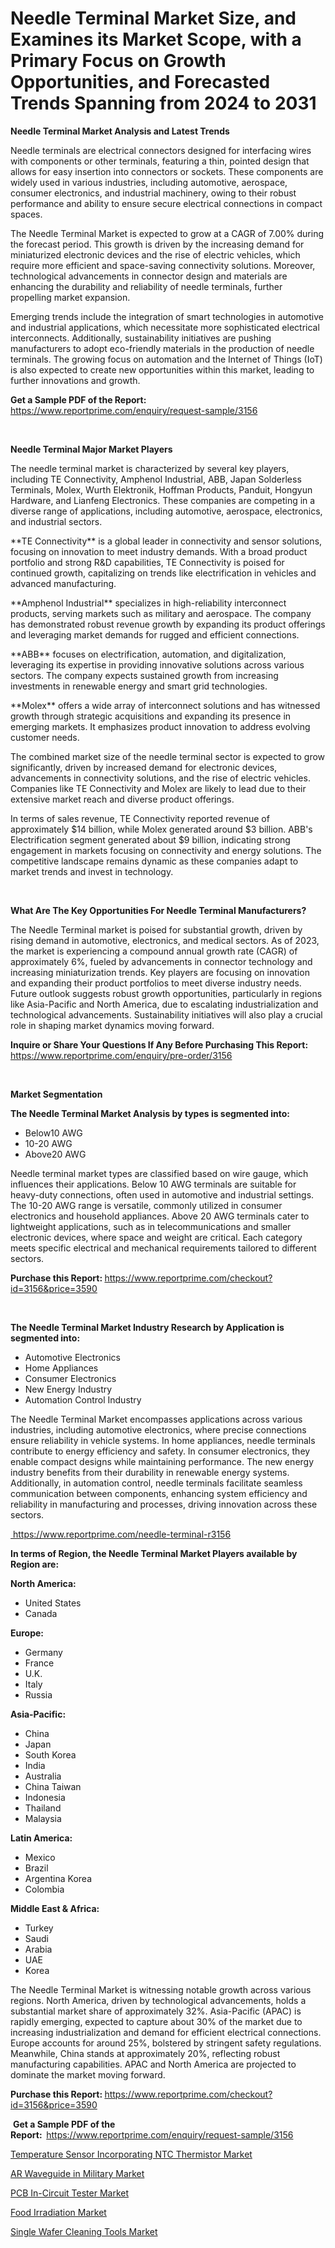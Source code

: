 <p><h1>Needle Terminal Market Size, and Examines its Market Scope, with a Primary Focus on Growth Opportunities, and Forecasted Trends Spanning from 2024 to 2031</h1></p><p><strong>Needle Terminal Market Analysis and Latest Trends</strong></p>
<p><p>Needle terminals are electrical connectors designed for interfacing wires with components or other terminals, featuring a thin, pointed design that allows for easy insertion into connectors or sockets. These components are widely used in various industries, including automotive, aerospace, consumer electronics, and industrial machinery, owing to their robust performance and ability to ensure secure electrical connections in compact spaces.</p><p>The Needle Terminal Market is expected to grow at a CAGR of 7.00% during the forecast period. This growth is driven by the increasing demand for miniaturized electronic devices and the rise of electric vehicles, which require more efficient and space-saving connectivity solutions. Moreover, technological advancements in connector design and materials are enhancing the durability and reliability of needle terminals, further propelling market expansion. </p><p>Emerging trends include the integration of smart technologies in automotive and industrial applications, which necessitate more sophisticated electrical interconnects. Additionally, sustainability initiatives are pushing manufacturers to adopt eco-friendly materials in the production of needle terminals. The growing focus on automation and the Internet of Things (IoT) is also expected to create new opportunities within this market, leading to further innovations and growth.</p></p>
<p><strong>Get a Sample PDF of the Report:&nbsp;</strong> <a href="https://www.reportprime.com/enquiry/request-sample/3156">https://www.reportprime.com/enquiry/request-sample/3156</a></p>
<p>&nbsp;</p>
<p><strong>Needle Terminal Major Market Players</strong></p>
<p><p>The needle terminal market is characterized by several key players, including TE Connectivity, Amphenol Industrial, ABB, Japan Solderless Terminals, Molex, Wurth Elektronik, Hoffman Products, Panduit, Hongyun Hardware, and Lianfeng Electronics. These companies are competing in a diverse range of applications, including automotive, aerospace, electronics, and industrial sectors.</p><p>**TE Connectivity** is a global leader in connectivity and sensor solutions, focusing on innovation to meet industry demands. With a broad product portfolio and strong R&D capabilities, TE Connectivity is poised for continued growth, capitalizing on trends like electrification in vehicles and advanced manufacturing.</p><p>**Amphenol Industrial** specializes in high-reliability interconnect products, serving markets such as military and aerospace. The company has demonstrated robust revenue growth by expanding its product offerings and leveraging market demands for rugged and efficient connections.</p><p>**ABB** focuses on electrification, automation, and digitalization, leveraging its expertise in providing innovative solutions across various sectors. The company expects sustained growth from increasing investments in renewable energy and smart grid technologies.</p><p>**Molex** offers a wide array of interconnect solutions and has witnessed growth through strategic acquisitions and expanding its presence in emerging markets. It emphasizes product innovation to address evolving customer needs.</p><p>The combined market size of the needle terminal sector is expected to grow significantly, driven by increased demand for electronic devices, advancements in connectivity solutions, and the rise of electric vehicles. Companies like TE Connectivity and Molex are likely to lead due to their extensive market reach and diverse product offerings.</p><p>In terms of sales revenue, TE Connectivity reported revenue of approximately $14 billion, while Molex generated around $3 billion. ABB's Electrification segment generated about $9 billion, indicating strong engagement in markets focusing on connectivity and energy solutions. The competitive landscape remains dynamic as these companies adapt to market trends and invest in technology.</p></p>
<p>&nbsp;</p>
<p><strong>What Are The Key Opportunities For Needle Terminal Manufacturers?</strong></p>
<p><p>The Needle Terminal market is poised for substantial growth, driven by rising demand in automotive, electronics, and medical sectors. As of 2023, the market is experiencing a compound annual growth rate (CAGR) of approximately 6%, fueled by advancements in connector technology and increasing miniaturization trends. Key players are focusing on innovation and expanding their product portfolios to meet diverse industry needs. Future outlook suggests robust growth opportunities, particularly in regions like Asia-Pacific and North America, due to escalating industrialization and technological advancements. Sustainability initiatives will also play a crucial role in shaping market dynamics moving forward.</p></p>
<p><strong>Inquire or Share Your Questions If Any Before Purchasing This Report:</strong> <a href="https://www.reportprime.com/enquiry/pre-order/3156">https://www.reportprime.com/enquiry/pre-order/3156</a></p>
<p>&nbsp;</p>
<p><strong>Market Segmentation</strong></p>
<p><strong>The Needle Terminal Market Analysis by types is segmented into:</strong></p>
<p><ul><li>Below10 AWG</li><li>10-20 AWG</li><li>Above20 AWG</li></ul></p>
<p><p>Needle terminal market types are classified based on wire gauge, which influences their applications. Below 10 AWG terminals are suitable for heavy-duty connections, often used in automotive and industrial settings. The 10-20 AWG range is versatile, commonly utilized in consumer electronics and household appliances. Above 20 AWG terminals cater to lightweight applications, such as in telecommunications and smaller electronic devices, where space and weight are critical. Each category meets specific electrical and mechanical requirements tailored to different sectors.</p></p>
<p><strong>Purchase this Report:&nbsp;</strong><a href="https://www.reportprime.com/checkout?id=3156&price=3590">https://www.reportprime.com/checkout?id=3156&price=3590</a></p>
<p>&nbsp;</p>
<p><strong>The Needle Terminal Market Industry Research by Application is segmented into:</strong></p>
<p><ul><li>Automotive Electronics</li><li>Home Appliances</li><li>Consumer Electronics</li><li>New Energy Industry</li><li>Automation Control Industry</li></ul></p>
<p><p>The Needle Terminal Market encompasses applications across various industries, including automotive electronics, where precise connections ensure reliability in vehicle systems. In home appliances, needle terminals contribute to energy efficiency and safety. In consumer electronics, they enable compact designs while maintaining performance. The new energy industry benefits from their durability in renewable energy systems. Additionally, in automation control, needle terminals facilitate seamless communication between components, enhancing system efficiency and reliability in manufacturing and processes, driving innovation across these sectors.</p></p>
<p><a href="https://www.reportprime.com/needle-terminal-r3156">&nbsp;https://www.reportprime.com/needle-terminal-r3156</a></p>
<p><strong>In terms of Region, the Needle Terminal Market Players available by Region are:</strong></p>
<p>
    <p> <strong> North America: </strong>
        <ul>
            <li>United States</li>
            <li>Canada</li>
        </ul>
        </p> 
    <p> <strong> Europe: </strong>
        <ul>
            <li>Germany</li>
            <li>France</li>
            <li>U.K.</li>
            <li>Italy</li>
            <li>Russia</li>
        </ul>
        </p> 
    <p> <strong> Asia-Pacific: </strong>
        <ul>
            <li>China</li>
            <li>Japan</li>
            <li>South Korea</li>
            <li>India</li>
            <li>Australia</li>
            <li>China Taiwan</li>
            <li>Indonesia</li>
            <li>Thailand</li>
            <li>Malaysia</li>
        </ul>
        </p> 
    <p> <strong> Latin America: </strong>
        <ul>
            <li>Mexico</li>
            <li>Brazil</li>
            <li>Argentina Korea</li>
            <li>Colombia</li>
        </ul>
        </p> 
    <p> <strong> Middle East & Africa: </strong>
        <ul>
            <li>Turkey</li>
            <li>Saudi</li>
            <li>Arabia</li>
            <li>UAE</li>
            <li>Korea</li>
        </ul>
    </p>
    </p>
<p><p>The Needle Terminal Market is witnessing notable growth across various regions. North America, driven by technological advancements, holds a substantial market share of approximately 32%. Asia-Pacific (APAC) is rapidly emerging, expected to capture about 30% of the market due to increasing industrialization and demand for efficient electrical connections. Europe accounts for around 25%, bolstered by stringent safety regulations. Meanwhile, China stands at approximately 20%, reflecting robust manufacturing capabilities. APAC and North America are projected to dominate the market moving forward.</p></p>
<p><strong>Purchase this Report: </strong><a href="https://www.reportprime.com/checkout?id=3156&price=3590">https://www.reportprime.com/checkout?id=3156&price=3590</a></p>
<p>&nbsp;<strong>Get a Sample PDF of the Report:&nbsp;&nbsp;</strong><a href="https://www.reportprime.com/enquiry/request-sample/3156">https://www.reportprime.com/enquiry/request-sample/3156</a></p>
<p><strong></strong></p>
<p><p><a href="https://issuu.com/reportprime-2/docs/temperature-sensor-incorporating-nt_a2191f2ff87c9d">Temperature Sensor Incorporating NTC Thermistor Market</a></p><p><a href="https://github.com/angelajermaine/Market-Research-Report-List-5/blob/main/ar-waveguide-in-military-market.md">AR Waveguide in Military Market</a></p><p><a href="https://issuu.com/reportprime-2/docs/pcb-in-circuit-tester-market-size-2_b3cae25becce2a">PCB In-Circuit Tester Market</a></p><p><a href="https://www.linkedin.com/pulse/exploring-food-irradiation-market-dynamics-global-trends-future-fnttf?trackingId=gHYvVeUTRuqUACjpDL7Cng%3D%3D">Food Irradiation Market</a></p><p><a href="https://github.com/provorikovar/Market-Research-Report-List-6/blob/main/single-wafer-cleaning-tools-market.md">Single Wafer Cleaning Tools Market</a></p></p>